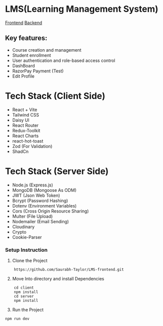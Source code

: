 # LMS(Learning Management System)

[Frontend](https://learning-management-system-ruddy-psi.vercel.app/)
[Backend](https://learning-management-system-newf.onrender.com/)

## Key features:
- Course creation and management
- Student enrollment 
- User authentication and role-based access control
- DashBoard
- RazorPay Payment (Test)
- Edit Profile


# Tech Stack (Client Side)
- React + Vite
- Tailwind CSS
- Daisy UI
- React Router
- Redux-Toolkit
- React Charts
- react-hot-toast
- Zod (For Validation)
- ShadCn

# Tech Stack (Server Side)
- Node.js (Express.js)
- MongoDB (Mongoose As ODM)
- JWT (Json Web Token)
- Bcrypt (Password Hashing)
- Dotenv (Environment Variables)
- Cors (Cross Origin Resource Sharing)
- Multer (File Upload)
- Nodemailer (Email Sending)
- Cloudinary
- Crypto
- Cookie-Parser

### Setup Instruction

1. Clone the Project
```
    https://github.com/Saurabh-Taylor/LMS-frontend.git
```
2. Move Into directory and install Dependencies
```
    cd client
    npm install
    cd server
    npm install
```
3. Run the Project
```
npm run dev
```
